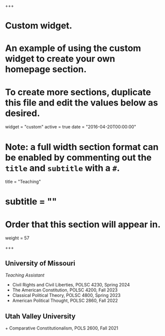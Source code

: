 +++
# Custom widget.
# An example of using the custom widget to create your own homepage section.
# To create more sections, duplicate this file and edit the values below as desired.
widget = "custom"
active = true
date = "2016-04-20T00:00:00"

# Note: a full width section format can be enabled by commenting out the `title` and `subtitle` with a `#`.
title = "Teaching"
# subtitle = ""


# Order that this section will appear in.
weight = 57


+++
<h2>University of Missouri</h2>

_Teaching Assistant_
+ Civil Rights and Civil Liberties, POLSC 4230, Spring 2024
+ The American Constitution, POLSC 4200, Fall 2023
+ Classical Political Theory, POLSC 4800, Spring 2023
+ American Political Thought, POLSC 2860, Fall 2022

<h2>Utah Valley University</h2>
+ Comparative Constitutionalism, POLS 2600, Fall 2021
